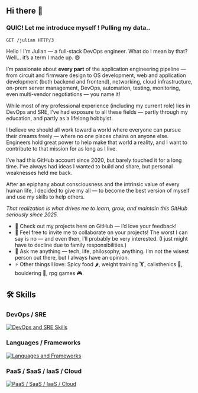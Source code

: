 ## Hi there 👋

### QUIC! Let me introduce myself ! Pulling my data..
```
GET /julian HTTP/3
```

Hello ! I'm Julian — a full-stack DevOps engineer. What do I mean by that? Well… it’s a term I made up. 😄

I’m passionate about **every part** of the application engineering pipeline — from circuit and firmware design to OS development, web and application development (both backend and frontend), networking, cloud infrastructure, on-prem server management, DevOps, automation, testing, monitoring, even multi-vendor negotiations — you name it!

While most of my professional experience (including my current role) lies in DevOps and SRE, I’ve had exposure to all these fields — partly through my education, and partly as a lifelong hobbyist.

I believe we should all work toward a world where everyone can pursue their dreams freely — where no one places chains on anyone else.
Engineers hold great power to help make that world a reality, and I want to contribute to that mission for as long as I live.

I’ve had this GitHub account since 2020, but barely touched it for a long time.
I’ve always had ideas I wanted to build and share, but personal weaknesses held me back.

After an epiphany about consciousness and the intrinsic value of every human life, I decided to give my all — to become the best version of myself and use my skills to help others.

_That realization is what drives me to learn, grow, and maintain this GitHub seriously since 2025._ 

- 🔭 Check out my projects here on GitHub — I’d love your feedback!
- 👯 Feel free to invite me to collaborate on your projects! The worst I can say is no — and even then, I’ll probably be very interested. (I just might have to decline due to family responsibilities.)
- 💬 Ask me anything — tech, life, philosophy, anything. I’m not the wisest person out there, but I always have an opinion.
- ⚡ Other things I love: Spicy food 🌶️, weight training 🏋️, calisthenics 🤸, bouldering 🧗, rpg games 🎮.

<!--
**journeyofthesoul/journeyofthesoul** is a ✨ _special_ ✨ repository because its `README.md` (this file) appears on your GitHub profile.

Here are some ideas to get you started:

- 🔭 I’m currently working on ...
- 🌱 I’m currently learning ...
- 👯 I’m looking to collaborate on ...
- 🤔 I’m looking for help with ...
- 💬 Ask me about ...
- 📫 How to reach me: ...
- 😄 Pronouns: ...
- ⚡ Fun fact: ...
-->

## 🛠️ Skills

### DevOps / SRE
[![DevOps and SRE Skills](https://skillicons.dev/icons?i=kubernetes,docker,githubactions,jenkins,kafka)](https://skillicons.dev)

### Languages / Frameworks
[![Languages and Frameworks](https://skillicons.dev/icons?i=python,django,c,golang,js,html,css,bash)](https://skillicons.dev)

### PaaS / SaaS / IaaS / Cloud
[![PaaS / SaaS / IaaS / Cloud](https://skillicons.dev/icons?i=aws,gcp)](https://skillicons.dev)
